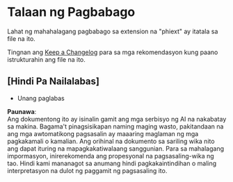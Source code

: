 # Talaan ng Pagbabago

Lahat ng mahahalagang pagbabago sa extension na "phiext" ay itatala sa file na ito.

Tingnan ang [Keep a Changelog](http://keepachangelog.com/) para sa mga rekomendasyon kung paano istrukturahin ang file na ito.

## [Hindi Pa Nailalabas]

- Unang paglabas

**Paunawa**:  
Ang dokumentong ito ay isinalin gamit ang mga serbisyo ng AI na nakabatay sa makina. Bagama't pinagsisikapan naming maging wasto, pakitandaan na ang mga awtomatikong pagsasalin ay maaaring maglaman ng mga pagkakamali o kamalian. Ang orihinal na dokumento sa sariling wika nito ang dapat ituring na mapagkakatiwalaang sanggunian. Para sa mahalagang impormasyon, inirerekomenda ang propesyonal na pagsasaling-wika ng tao. Hindi kami mananagot sa anumang hindi pagkakaintindihan o maling interpretasyon na dulot ng paggamit ng pagsasaling ito.